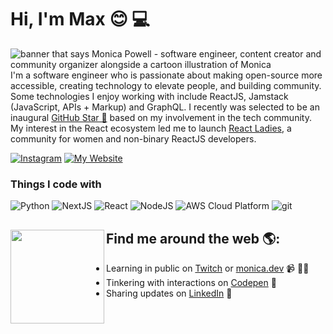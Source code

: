 # Hi, I'm Max 😊 💻






<img src="https://ibb.co/xsYvGfc" alt="banner that says Monica Powell - software engineer, content creator and community organizer alongside a cartoon illustration of Monica">
I'm a software engineer who is passionate about making open-source more accessible, creating technology to elevate people, and building community. Some technologies I enjoy working with include ReactJS, Jamstack (JavaScript, APIs + Markup) and GraphQL. I recently was selected to be an inaugural <a href="https://stars.github.com/">GitHub Star 🌟</a> based on my involvement in the tech community.  My interest in the React ecosystem led me to launch <a href="https://www.meetup.com/React-Ladies/">React Ladies</a>, a community for women and non-binary ReactJS developers.


[![Instagram](https://img.shields.io/badge/instagram-%2312100E.svg?&style=for-the-badge&logo=instagram&logoColor=black)](https://www.instagram.com/max_mnemo/?hl=de)
[![My Website](https://img.shields.io/badge/website-%231DA1F2.svg?&style=for-the-badge&logo=website&logoColor=white)](https://www.mnemo.uk)

### Things I code with

![Python](https://img.shields.io/badge/-Python-007ACC?style=flat-square&logo=typescript&logoColor=blue)
![NextJS](https://img.shields.io/badge/-NextJs-000000?style=flat-square&logo=next.js&logoColor=white)
![React](https://img.shields.io/badge/-React-45b8d8?style=flat-square&logo=react&logoColor=white)
![NodeJS](https://img.shields.io/badge/-Nodejs-43853d?style=flat-square&logo=Node.js&logoColor=white)
<img alt="AWS Cloud Platform" src="https://img.shields.io/badge/-Amazon_Cloud_Platform-1a73e8?style=flat-square&logo=google-cloud&logoColor=white" />
<img alt="git" src="https://img.shields.io/badge/-Git-F05032?style=flat-square&logo=git&logoColor=white" />


## Find me around the web 🌎: <a href="https://github.com/sponsors/M0nica"><img align="left" width="150" height="150" src="https://github.com/M0nica/M0nica/blob/main/octomonica/m0nica-octocat-rotating.gif?raw=true"></a>
- Learning in public on <a href="https://www.twitch.tv/blacktechdiva">Twitch</a> or <a href="https://www.monica.dev">monica.dev</a> 📹 ✍🏾
- Tinkering with interactions on <a href="https://codepen.io/m0nica"> Codepen</a> 🏓
- Sharing updates on <a href="https://www.linkedin.com/in/monicampowell/">LinkedIn</a> 💼



